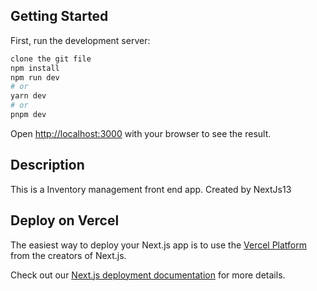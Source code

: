 ## Getting Started

First, run the development server:

```bash
clone the git file
npm install
npm run dev
# or
yarn dev
# or
pnpm dev
```

Open [http://localhost:3000](http://localhost:3000) with your browser to see the result.
## Description

This is a Inventory management front end app. Created by NextJs13


## Deploy on Vercel

The easiest way to deploy your Next.js app is to use the [Vercel Platform](https://vercel.com/new?utm_medium=default-template&filter=next.js&utm_source=create-next-app&utm_campaign=create-next-app-readme) from the creators of Next.js.

Check out our [Next.js deployment documentation](https://nextjs.org/docs/deployment) for more details.
